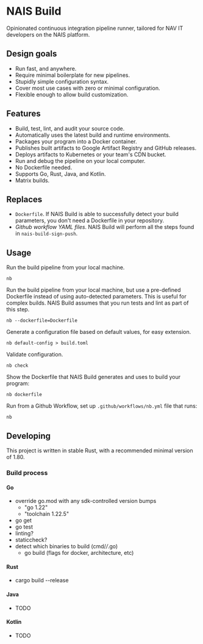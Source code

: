 # NAIS Build

Opinionated continuous integration pipeline runner,
tailored for NAV IT developers on the NAIS platform.

## Design goals
* Run fast, and anywhere.
* Require minimal boilerplate for new pipelines.
* Stupidly simple configuration syntax.
* Cover most use cases with zero or minimal configuration.
* Flexible enough to allow build customization.

## Features
* Build, test, lint, and audit your source code.
* Automatically uses the latest build and runtime environments.
* Packages your program into a Docker container.
* Publishes built artifacts to Google Artifact Registry and GitHub releases.
* Deploys artifacts to Kubernetes or your team's CDN bucket.
* Run and debug the pipeline on your local computer.
* No Dockerfile needed.
* Supports Go, Rust, Java, and Kotlin.
* Matrix builds.

## Replaces

- `Dockerfile`. If NAIS Build is able to successfully detect your build parameters,
  you don't need a Dockerfile in your repository.
- _Github workflow YAML files_. NAIS Build will perform all the steps found in `nais-build-sign-push`.

## Usage
Run the build pipeline from your local machine.

    nb

Run the build pipeline from your local machine, but use a pre-defined Dockerfile
instead of using auto-detected parameters. This is useful for complex builds.
NAIS Build assumes that you run tests and lint as part of this step.

    nb --dockerfile=Dockerfile

Generate a configuration file based on default values, for easy extension.

    nb default-config > build.toml

Validate configuration.

    nb check

Show the Dockerfile that NAIS Build generates and uses to build your program:

    nb dockerfile

Run from a Github Workflow, set up `.github/workflows/nb.yml` file that runs:

    nb

## Developing
This project is written in stable Rust, with a recommended minimal version of 1.80.

### Build process

#### Go
* override go.mod with any sdk-controlled version bumps
  * "go 1.22"
  * "toolchain 1.22.5"
* go get
* go test
* linting?
* staticcheck?
* detect which binaries to build (cmd/*/*.go)
    * go build (flags for docker, architecture, etc)

#### Rust
* cargo build --release

#### Java
* TODO

#### Kotlin
* TODO